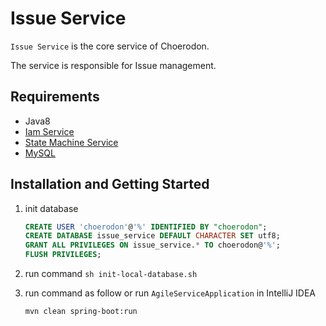 # Issue Service
`Issue Service` is the core service of Choerodon.  

The service is responsible for Issue management.

## Requirements
- Java8
- [Iam Service](https://github.com/choerodon/iam-service.git)
- [State Machine Service](https://github.com/choerodon/state-machine-service.git)
- [MySQL](https://www.mysql.com)

## Installation and Getting Started
1. init database

    ```sql
    CREATE USER 'choerodon'@'%' IDENTIFIED BY "choerodon";
    CREATE DATABASE issue_service DEFAULT CHARACTER SET utf8;
    GRANT ALL PRIVILEGES ON issue_service.* TO choerodon@'%';
    FLUSH PRIVILEGES;
    ```
2. run command `sh init-local-database.sh`
3. run command as follow or run `AgileServiceApplication` in IntelliJ IDEA

    ```bash
    mvn clean spring-boot:run
    ```
